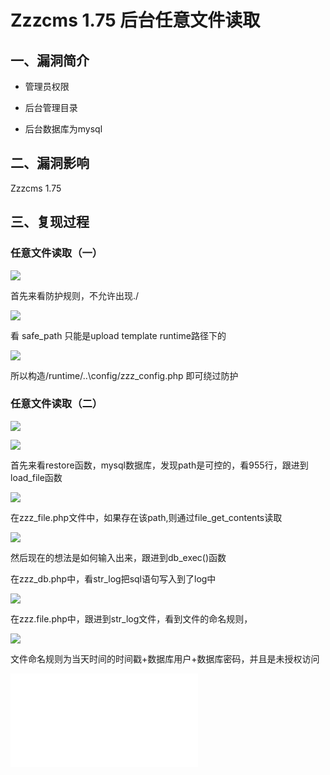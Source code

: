 Zzzcms 1.75 后台任意文件读取
============================

一、漏洞简介
------------

-   管理员权限

-   后台管理目录

-   后台数据库为mysql

二、漏洞影响
------------

Zzzcms 1.75

三、复现过程
------------

### 任意文件读取（一）

![](resource/Zzzcms1.75后台任意文件读取/media/rId25.png)

首先来看防护规则，不允许出现./

![](resource/Zzzcms1.75后台任意文件读取/media/rId26.png)

看 safe\_path 只能是upload template runtime路径下的

![](resource/Zzzcms1.75后台任意文件读取/media/rId27.png)

所以构造/runtime/..\\config/zzz\_config.php 即可绕过防护

### 任意文件读取（二）

![](resource/Zzzcms1.75后台任意文件读取/media/rId29.png)

![](resource/Zzzcms1.75后台任意文件读取/media/rId30.png)

首先来看restore函数，mysql数据库，发现path是可控的，看955行，跟进到load\_file函数

![](resource/Zzzcms1.75后台任意文件读取/media/rId31.png)

在zzz\_file.php文件中，如果存在该path,则通过file\_get\_contents读取

![](resource/Zzzcms1.75后台任意文件读取/media/rId32.png)

然后现在的想法是如何输入出来，跟进到db\_exec()函数

在zzz\_db.php中，看str\_log把sql语句写入到了log中

![](resource/Zzzcms1.75后台任意文件读取/media/rId33.png)

在zzz.file.php中，跟进到str\_log文件，看到文件的命名规则，

![](resource/Zzzcms1.75后台任意文件读取/media/rId34.png)

文件命名规则为当天时间的时间戳+数据库用户+数据库密码，并且是未授权访问

![](resource/Zzzcms1.75后台任意文件读取/media/rId35.shtml)
